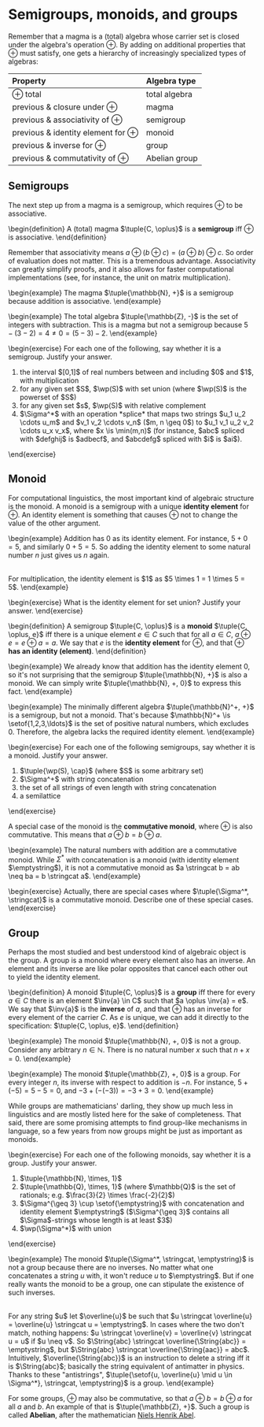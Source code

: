 # Semigroups, monoids, and groups

Remember that a magma is a (total) algebra whose carrier set is closed under the algebra's operation $\oplus$.
By adding on additional properties that $\oplus$ must satisfy, one gets a hierarchy of increasingly specialized types of algebras:

| **Property**                             | **Algebra type** |
| :--                                      | :--              |
| $\oplus$ total                           | total algebra    |
| previous & closure under $\oplus$        | magma            |
| previous & associativity of $\oplus$     | semigroup        |
| previous & identity element for $\oplus$ | monoid           |
| previous & inverse for $\oplus$          | group            |
| previous & commutativity of $\oplus$     | Abelian group    |

## Semigroups

The next step up from a magma is a semigroup, which requires $\oplus$ to be associative.

\begin{definition}
A (total) magma $\tuple{C, \oplus}$ is a **semigroup** iff $\oplus$ is associative.
\end{definition}

Remember that associativity means $a \oplus (b \oplus c) = (a \oplus b) \oplus c$.
So order of evaluation does not matter.
This is a tremendous advantage.
Associativity can greatly simplify proofs, and it also allows for faster computational implementations (see, for instance, the unit on matrix multiplication).

\begin{example}
The magma $\tuple{\mathbb{N}, +}$ is a semigroup because addition is associative.
\end{example}

\begin{example}
The total algebra $\tuple{\mathbb{Z}, -}$ is the set of integers with subtraction.
This is a magma but not a semigroup because $5 - (3 - 2) = 4 \neq 0 = (5 - 3) - 2$.
\end{example}

\begin{exercise}
For each one of the following, say whether it is a semigroup.
Justify your answer.

<ol>
<li>the interval $[0,1]$ of real numbers between and including $0$ and $1$, with multiplication</li>
<li>for any given set $S$, $\wp(S)$ with set union (where $\wp(S)$ is the powerset of $S$)</li>
<li>for any given set $s$, $\wp(S)$ with relative complement</li>
<li>$\Sigma^*$ with an operation *splice* that maps two strings $u_1 u_2 \cdots u_m$ and $v_1 v_2 \cdots v_n$ ($m, n \geq 0$) to $u_1 v_1 u_2 v_2 \cdots u_x v_x$, where $x \is \min(m,n)$ (for instance, $abc$ spliced with $defghij$ is $adbecf$, and $abcdefg$ spliced with $i$ is $ai$).
</ol>
\end{exercise}

## Monoid

For computational linguistics, the most important kind of algebraic structure is the monoid.
A monoid is a semigroup with a unique **identity element** for $\oplus$.
An identity element is something that causes $\oplus$ not to change the value of the other argument.

\begin{example}
Addition has $0$ as its identity element.
For instance, $5 + 0 = 5$, and similarly $0 + 5 = 5$.
So adding the identity element to some natural number $n$ just gives us $n$ again.

<br>
For multiplication, the identity element is $1$ as $5 \times 1 = 1 \times 5 = 5$.
\end{example}

\begin{exercise}
What is the identity element for set union?
Justify your answer.
\end{exercise}

\begin{definition}
A semigroup $\tuple{C, \oplus}$ is a **monoid** $\tuple{C, \oplus, e}$ iff there is a unique element $e \in C$ such that for all $a \in C$, $a \oplus e = e \oplus a = a$.
We say that $e$ is the **identity element** for $\oplus$, and that $\oplus$ **has an identity (element)**.
\end{definition}

\begin{example}
We already know that addition has the identity element $0$, so it's not surprising that the semigroup $\tuple{\mathbb{N}, +}$ is also a monoid.
We can simply write $\tuple{\mathbb{N}, +, 0}$ to express this fact.
\end{example}

\begin{example}
The minimally different algebra $\tuple{\mathbb{N}^+, +}$ is a semigroup, but not a monoid.
That's because $\mathbb{N}^+ \is \setof{1,2,3,\ldots}$ is the set of positive natural numbers, which excludes $0$. 
Therefore, the algebra lacks the required identity element.
\end{example}

\begin{exercise}
For each one of the following semigroups, say whether it is a monoid.
Justify your answer.

<ol>
<li>$\tuple{\wp(S), \cap}$ (where $S$ is some arbitrary set)</li>
<li>$\Sigma^+$ with string concatenation</li>
<li>the set of all strings of even length with string concatenation</li>
<li>a semilattice</li>
</ol>
\end{exercise}

A special case of the monoid is the **commutative monoid**, where $\oplus$ is also commutative.
This means that $a \oplus b = b \oplus a$.

\begin{example}
The natural numbers with addition are a commutative monoid.
While $\Sigma^*$ with concatenation is a monoid (with identity element $\emptystring$), it is not a commutative monoid as $a \stringcat b = ab \neq ba = b \stringcat a$.
\end{example}

\begin{exercise}
Actually, there are special cases where $\tuple{\Sigma^*, \stringcat}$ is a commutative monoid.
Describe one of these special cases.
\end{exercise}

## Group

Perhaps the most studied and best understood kind of algebraic object is the group.
A group is a monoid where every element also has an inverse.
An element and its inverse are like polar opposites that cancel each other out to yield the identity element.

\begin{definition}
A monoid $\tuple{C, \oplus}$ is a **group** iff there for every $a \in C$ there is an element $\inv{a} \in C$ such that $a \oplus \inv{a} = e$.
We say that $\inv{a}$ is the **inverse** of $a$, and that $\oplus$ has an inverse for every element of the carrier $C$.
As $e$ is unique, we can add it directly to the specification: $\tuple{C, \oplus, e}$.
\end{definition}

\begin{example}
The monoid $\tuple{\mathbb{N}, +, 0}$ is not a group.
Consider any arbitrary $n \in \mathbb{N}$.
There is no natural number $x$ such that $n + x = 0$.
\end{example}

\begin{example}
The monoid $\tuple{\mathbb{Z}, +, 0}$ is a group.
For every integer $n$, its inverse with respect to addition is $-n$.
For instance, $5 + (-5) = 5 - 5 = 0$, and $-3 + (- (- 3)) = -3 + 3 = 0$.
\end{example}

While groups are mathematicians' darling, they show up much less in linguistics and are mostly listed here for the sake of completeness.
That said, there are some promising attempts to find group-like mechanisms in language, so a few years from now groups might be just as important as monoids.

\begin{exercise}
For each one of the following monoids, say whether it is a group.
Justify your answer.

<ol>
<li>$\tuple{\mathbb{N}, \times, 1}$</li>
<li>$\tuple{\mathbb{Q}, \times, 1}$ (where $\mathbb{Q}$ is the set of rationals; e.g. $\frac{3}{2} \times \frac{-2}{2}$)</li>
<li>$\Sigma^{\geq 3} \cup \setof{\emptystring}$ with concatenation and identity element $\emptystring$ ($\Sigma^{\geq 3}$ contains all $\Sigma$-strings whose length is at least $3$)</li>
<li>$\wp(\Sigma^*)$ with union</li>
</ol>
\end{exercise}

\begin{example}
The monoid $\tuple{\Sigma^*, \stringcat, \emptystring}$ is not a group because there are no inverses.
No matter what one concatenates a string $u$ with, it won't reduce $u$ to $\emptystring$.
But if one really wants the monoid to be a group, one can stipulate the existence of such inverses.

<br>
For any string $u$ let $\overline{u}$ be such that $u \stringcat \overline{u} = \overline{u} \stringcat u = \emptystring$.
In cases where the two don't match, nothing happens: $u \stringcat \overline{v} = \overline{v} \stringcat u = u$ if $u \neq v$.
So $\String{abc} \stringcat \overline{\String{abc}} = \emptystring$, but $\String{abc} \stringcat \overline{\String{aac}} = abc$.
Intuitively, $\overline{\String{abc}}$ is an instruction to delete a string iff it is $\String{abc}$; basically the string equivalent of antimatter in physics.

<br>
Thanks to these "antistrings", $\tuple{\setof{u, \overline{u} \mid u \in \Sigma^*}, \stringcat, \emptystring}$ is a group.
\end{example}

For some groups, $\oplus$ may also be commutative, so that $a \oplus b = b \oplus a$ for all $a$ and $b$.
An example of that is $\tuple{\mathbb{Z}, +}$.
Such a group is called **Abelian**, after the mathematician [Niels Henrik Abel](https://en.wikipedia.org/wiki/Niels_Henrik_Abel).
